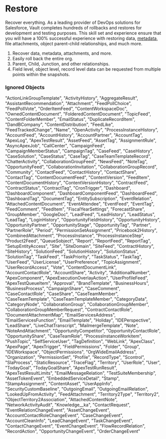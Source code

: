 # Restore

Recover everything. As a leading provider of DevOps solutions for Salesforce, Vault completes hundreds of rollbacks and restores for development and testing purposes. This skill set and experience ensure that you will have a 100% successful experience with restoring data, [metadata](https://www.autorabit.com/blog/6-benefits-of-restoring-your-metadata-in-salesforce-after-an-outage/), file attachments, object parent-child relationships, and much more.

1. Recover data, metadata, attachments, and more.
2. Easily roll back the entire org.
3. Parent, Child, Junction, and other relationships.
4. Field level, object level, record level data can be requested from multiple points within the snapshots.

### Ignored Objects

"ActionLinkGroupTemplate", "ActivityHistory", "AggregateResult", "AssistantRecommendation", "Attachment", "FeedPollChoice", "FeedPollVote", "OrderItemFeed", "ContentWorkspaceDoc", "OwnedContentDocument", "FolderedContentDocument", "TopicFeed", "ContentFolderMember", "EmailStatus", "DuplicateRecordItem", "DandBCompany", "ContentDistribution", "FeedLike", "FeedTrackedChange", "Name", "OpenActivity", "ProcessInstanceHistory", "AccountFeed", "AccountHistory", "AccountPartner", "AccountTag", "ApexLog", "ApexTestResult", "AssetFeed", "AssetTag", "AssignmentRule", "AsyncApexJob", "CallCenter", "CampaignFeed", "CampaignMemberStatus", "CampaignTag", "CaseFeed", "CaseHistory", "CaseSolution", "CaseStatus", "CaseTag", "CaseTeamTemplateRecord", "ChatterActivity", "CollaborationGroupFeed", "NewsFeed", "NoteTag", "OpportunityFeed", "CollaborationInvitation", "CollaborationGroupRecord", "Community", "ContactFeed", "ContactHistory", "ContactShare", "ContactTag", "ContentDocumentFeed", "ContentVersion", "FeedItem", "ContentDocumentHistory", "ContentVersionHistory", "ContractFeed", "ContractStatus", "ContractTag", "CronTrigger", "Dashboard", "DashboardComponent", "DashboardComponentFeed", "DashboardFeed", "DashboardTag", "DocumentTag", "EntitySubscription", "EventRelation", "AttachedContentDocument", "EventAttendee", "EventFeed", "EventTag", "FeedComment", "FeedItem", "FiscalYearSettings", "ForecastShare", "GroupMember", "GoogleDoc", "LeadFeed", "LeadHistory", "LeadStatus", "LeadTag", "LoginHistory", "OpportunityFieldHistory", "OpportunityHistory", "OpportunityPartner", "OpportunityStage", "OpportunityTag", "Partner", "PartnerRole", "Period", "PermissionSetAssignment", "Pricebook2History", "CombinedAttachment", "ProcessInstance", "ProcessInstanceStep", "Product2Feed", "QueueSobject", "Report", "ReportFeed", "ReportTag", "SetupEntityAccess", "Site", "SiteDomain", "SiteFeed", "ContractHistory", "SiteHistory", "SolutionFeed", "SolutionHistory", "SolutionStatus", "SolutionTag", "TaskFeed", "TaskPriority", "TaskStatus", "TaskTag", "UserFeed", "UserLicense", "UserPreference", "TopicAssignment", "UserRecordAccess", "Vote", "ContentDocumentLink", "AccountContactRole", "AccountShare", "Activity", "AdditionalNumber", "ApexComponent", "ApexExecutionOverlayAction", "UserProfileFeed", "ApexTestQueueItem", "Approval", "BrandTemplate", "BusinessHours", "BusinessProcess", "CampaignShare", "CaseComment", "CaseContactRole", "CaseShare", "CaseTeamMember", "CaseTeamTemplate", "CaseTeamTemplateMember", "CategoryData", "CategoryNode", "CollaborationGroup", "CollaborationGroupMember", "CollaborationGroupMemberRequest", "ContractContactRole", "DocumentAttachmentMap", "EmailServicesAddress", "EmailServicesFunction", "EmailTemplate", "Holiday", "IDEPerspective", "LeadShare", "LiveChatTranscript", "MailmergeTemplate", "Note", "NoteAndAttachment", "OpportunityCompetitor", "OpportunityContactRole", "OpportunityShare", "CaseTeamRole", "ProcessInstanceWorkitem", "PushTopic", "SelfServiceUser", "TagDefinition", "WebLink", "ApexClass", "ApexPage", "ApexTrigger", "FieldPermissions", "Folder", "Group", "IDEWorkspace", "ObjectPermissions", "OrgWideEmailAddress", "Organization", "PermissionSet", "Profile", "RecordType", "Scontrol", "SlaProcess", "StaticResource", "TraceFlag", "Territory", "UserRole", "User", "TodayGoal", "TodayGoalShare", "ApexTestRunResult", "ApexTestResultLimits", "EmailMessageRelation", "TestSuiteMembership", "AssetTokenEvent", "EmbeddedServiceDetail", "Stamp", "StampAssignment", "ContentAsset", "UserAppInfo", "SecurityCustomBaseline", "OutgoingEmail", "OutgoingEmailRelation", "LookedUpFromActivity", "FeedAttachment", "Territory2Type", "Territory2", "ObjectTerritory2Association", "AttachedContentNote", "NetworkActivityAudit", "Knowledge\_\_ka", "ContactRequest", "EventRelationChangeEvent", "AssetChangeEvent", "AccountContactRoleChangeEvent", "CaseChangeEvent", "AccountCleanInfo", "LeadChangeEvent", "TaskChangeEvent", "ContactChangeEvent", "EventChangeEvent", "FlowRecordRelation", "RecordAction", "OpportunityChangeEvent", "OrderChangeEvent"
